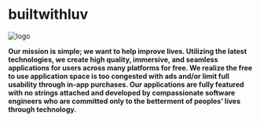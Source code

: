 # builtwithluv
![logo](https://res.cloudinary.com/lc8bqflyz/image/upload/v1509085489/builtwithluv/logo_v2.png)

**Our mission is simple; we want to help improve lives. Utilizing the latest technologies, we create high quality, immersive, and seamless applications for users across many platforms for free. We realize the free to use application space is too congested with ads and/or limit full usability through in-app purchases.  Our applications are fully featured with no strings attached and developed by compassionate software engineers who are committed only to the betterment of peoples’ lives through technology.**